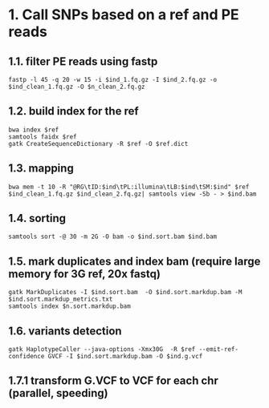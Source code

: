 # 1. Call SNPs based on a ref and PE reads
## 1.1. filter PE reads using fastp 
```
fastp -l 45 -q 20 -w 15 -i $ind_1.fq.gz -I $ind_2.fq.gz -o $ind_clean_1.fq.gz -O $n_clean_2.fq.gz
```
## 1.2. build index for the ref
```
bwa index $ref
samtools faidx $ref
gatk CreateSequenceDictionary -R $ref -O $ref.dict
```
## 1.3. mapping
```
bwa mem -t 10 -R "@RG\tID:$ind\tPL:illumina\tLB:$ind\tSM:$ind" $ref $ind_clean_1.fq.gz $ind_clean_2.fq.gz| samtools view -Sb - > $ind.bam
```
## 1.4. sorting
```
samtools sort -@ 30 -m 2G -O bam -o $ind.sort.bam $ind.bam 
```
## 1.5. mark duplicates and index bam (require large memory for 3G ref, 20x fastq)
```
gatk MarkDuplicates -I $ind.sort.bam  -O $ind.sort.markdup.bam -M $ind.sort.markdup_metrics.txt
samtools index $n.sort.markdup.bam
```
## 1.6. variants detection
```
gatk HaplotypeCaller --java-options -Xmx30G  -R $ref --emit-ref-confidence GVCF -I $ind.sort.markdup.bam -O $ind.g.vcf
```
## 1.7.1 transform G.VCF to VCF for each chr (parallel, speeding)
```

